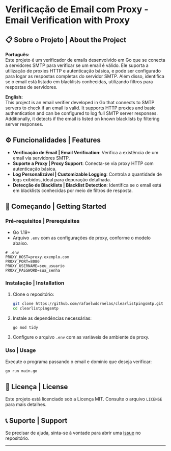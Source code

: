 
# Verificação de Email com Proxy - Email Verification with Proxy

## 📋 Sobre o Projeto | About the Project

**Português:**  
Este projeto é um verificador de emails desenvolvido em Go que se conecta a servidores SMTP para verificar se um email é válido. Ele suporta a utilização de proxies HTTP e autenticação básica, e pode ser configurado para logar as respostas completas do servidor SMTP. Além disso, identifica se o email está listado em blacklists conhecidas, utilizando filtros para respostas de servidores.

**English:**  
This project is an email verifier developed in Go that connects to SMTP servers to check if an email is valid. It supports HTTP proxies and basic authentication and can be configured to log full SMTP server responses. Additionally, it detects if the email is listed on known blacklists by filtering server responses.

## ⚙️ Funcionalidades | Features

- **Verificação de Email | Email Verification**: Verifica a existência de um email via servidores SMTP.
- **Suporte a Proxy | Proxy Support**: Conecta-se via proxy HTTP com autenticação básica.
- **Log Personalizável | Customizable Logging**: Controla a quantidade de logs exibidos, ideal para depuração detalhada.
- **Detecção de Blacklists | Blacklist Detection**: Identifica se o email está em blacklists conhecidas por meio de filtros de resposta.

## 🚀 Começando | Getting Started

### Pré-requisitos | Prerequisites

- Go 1.19+
- Arquivo `.env` com as configurações de proxy, conforme o modelo abaixo.

```plaintext
# .env
PROXY_HOST=proxy.exemplo.com
PROXY_PORT=8080
PROXY_USERNAME=seu_usuario
PROXY_PASSWORD=sua_senha
```

### Instalação | Installation

1. Clone o repositório:
   ```bash
   git clone https://github.com/rafaelwdornelas/clearlistpingsmtp.git
   cd clearlistpingsmtp
   ```

2. Instale as dependências necessárias:
   ```bash
   go mod tidy
   ```

3. Configure o arquivo `.env` com as variáveis de ambiente de proxy.

### Uso | Usage

Execute o programa passando o email e domínio que deseja verificar:

```bash
go run main.go
```


## 📄 Licença | License

Este projeto está licenciado sob a Licença MIT. Consulte o arquivo `LICENSE` para mais detalhes.

## 📞 Suporte | Support

Se precisar de ajuda, sinta-se à vontade para abrir uma [issue](https://github.com/rafaelwdornelas/clearlistpingsmtp/issues) no repositório.

---
